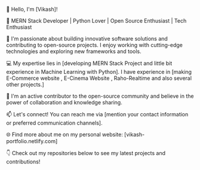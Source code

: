 👋 Hello, I'm [Vikash]!

🚀 MERN Stack Developer | Python Lover | Open Source Enthusiast | Tech Enthusiast

🌱 I'm passionate about building innovative software solutions and contributing to open-source projects. I enjoy working with cutting-edge technologies and exploring new frameworks and tools.

💻 My expertise lies in [developing MERN Stack Project and little bit experience in Machine Learning with Python]. I have experience in [making E-Commerce website , E-Cinema Website , Raho-Realtime and also several other projects.]

🌟 I'm an active contributor to the open-source community and believe in the power of collaboration and knowledge sharing.

📫 Let's connect! You can reach me via [mention your contact information or preferred communication channels].

🌐 Find more about me on my personal website: [vikash-portfolio.netlify.com]

👇 Check out my repositories below to see my latest projects and contributions!
